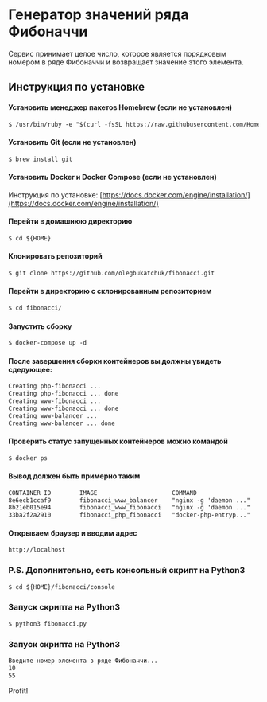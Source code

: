 # Генератор значений ряда Фибоначчи

Сервис принимает целое число, которое является порядковым номером в ряде Фибоначчи и возвращает значение этого элемента.

## Инструкция по установке

#### Установить менеджер пакетов Homebrew (если не установлен)
```markdown
$ /usr/bin/ruby -e "$(curl -fsSL https://raw.githubusercontent.com/Homebrew/install/master/install)"
```
#### Установить Git (если не установлен)
```markdown
$ brew install git
```
#### Установить Docker и Docker Compose (если не установлен)
Инструкция по установке: [https://docs.docker.com/engine/installation/](https://docs.docker.com/engine/installation/)
#### Перейти в домашнюю директорию
```markdown
$ cd ${HOME}
```
#### Клонировать репозиторий
```markdown
$ git clone https://github.com/olegbukatchuk/fibonacci.git
```
#### Перейти в директорию с склонированным репозиторием
```markdown
$ cd fibonacci/
```
#### Запустить сборку
```markdown
$ docker-compose up -d
```
#### После завершения сборки контейнеров вы должны увидеть сдедующее:
```markdown
Creating php-fibonacci ...
Creating php-fibonacci ... done
Creating www-fibonacci ... 
Creating www-fibonacci ... done
Creating www-balancer ... 
Creating www-balancer ... done
```
#### Проверить статус запущенных контейнеров можно командой
```markdown
$ docker ps
```
#### Вывод должен быть примерно таким 
```markdown
CONTAINER ID        IMAGE                     COMMAND                  CREATED             STATUS              PORTS                NAMES
8e6ecb1ccaf9        fibonacci_www_balancer    "nginx -g 'daemon ..."   About an hour ago   Up About an hour    0.0.0.0:80->80/tcp   www-balancer
8b21eb015e94        fibonacci_www_fibonacci   "nginx -g 'daemon ..."   About an hour ago   Up About an hour    80/tcp               www-fibonacci
33ba2f2a2910        fibonacci_php_fibonacci   "docker-php-entryp..."   About an hour ago   Up About an hour    9000/tcp             php-fibonacci
```
#### Открываем браузер и вводим адрес
```markdown
http://localhost
```
### P.S. Дополнительно, есть консольный скрипт на Python3
```markdown
$ cd ${HOME}/fibonacci/console
```
### Запуск скрипта на Python3
```markdown
$ python3 fibonacci.py
```
### Запуск скрипта на Python3
```markdown
Введите номер элемента в ряде Фибоначчи...
10
55
```
Profit!